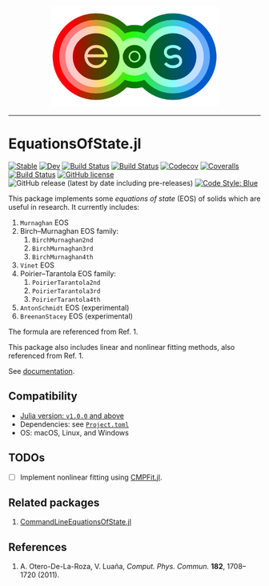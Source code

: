 <div align="center">
  <img src="./docs/src/assets/logo.png" height="200"><br>
</div>

---

# EquationsOfState.jl

[![Stable](https://img.shields.io/badge/docs-stable-blue.svg)](https://MineralsCloud.github.io/EquationsOfState.jl/stable)
[![Dev](https://img.shields.io/badge/docs-dev-blue.svg)](https://MineralsCloud.github.io/EquationsOfState.jl/dev)
[![Build Status](https://travis-ci.com/MineralsCloud/EquationsOfState.jl.svg?branch=master)](https://travis-ci.com/MineralsCloud/EquationsOfState.jl)
[![Build Status](https://ci.appveyor.com/api/projects/status/github/singularitti/EquationsOfState.jl?svg=true)](https://ci.appveyor.com/project/singularitti/EquationsOfState-jl)
[![Codecov](https://codecov.io/gh/MineralsCloud/EquationsOfState.jl/branch/master/graph/badge.svg)](https://codecov.io/gh/MineralsCloud/EquationsOfState.jl)
[![Coveralls](https://coveralls.io/repos/github/MineralsCloud/EquationsOfState.jl/badge.svg?branch=master)](https://coveralls.io/github/MineralsCloud/EquationsOfState.jl?branch=master)
[![Build Status](https://api.cirrus-ci.com/github/MineralsCloud/EquationsOfState.jl.svg)](https://cirrus-ci.com/github/MineralsCloud/EquationsOfState.jl)
[![GitHub license](https://img.shields.io/github/license/MineralsCloud/EquationsOfState.jl)](https://github.com/MineralsCloud/EquationsOfState.jl/blob/master/LICENSE)
![GitHub release (latest by date including pre-releases)](https://img.shields.io/github/v/release/MineralsCloud/EquationsOfState.jl?include_prereleases)
[![Code Style: Blue](https://img.shields.io/badge/code%20style-blue-4495d1.svg)](https://github.com/invenia/BlueStyle)

This package implements some _equations of state_ (EOS) of solids which are
useful in research. It currently includes:

1. `Murnaghan` EOS
2. Birch–Murnaghan EOS family:
   1. `BirchMurnaghan2nd`
   2. `BirchMurnaghan3rd`
   3. `BirchMurnaghan4th`
3. `Vinet` EOS
4. Poirier–Tarantola EOS family:
   1. `PoirierTarantola2nd`
   2. `PoirierTarantola3rd`
   3. `PoirierTarantola4th`
5. `AntonSchmidt` EOS (experimental)
6. `BreenanStacey` EOS (experimental)

The formula are referenced from Ref. 1.

This package also includes linear and nonlinear fitting methods, also referenced
from Ref. 1.

See [documentation](https://mineralscloud.github.io/EquationsOfState.jl/dev/).

## Compatibility

- [Julia version: `v1.0.0` and above](https://julialang.org/downloads/)
- Dependencies: see
  [`Project.toml`](https://github.com/MineralsCloud/EquationsOfState.jl/blob/master/Project.toml)
- OS: macOS, Linux, and Windows

## TODOs

- [ ] Implement nonlinear fitting using
      [CMPFit.jl](https://github.com/gcalderone/CMPFit.jl).

## Related packages

1. [CommandLineEquationsOfState.jl](https://github.com/MineralsCloud/CommandLineEquationsOfState.jl)

## References

1. A. Otero-De-La-Roza, V. Luaña, _Comput. Phys. Commun._ **182**, 1708–1720
   (2011).
